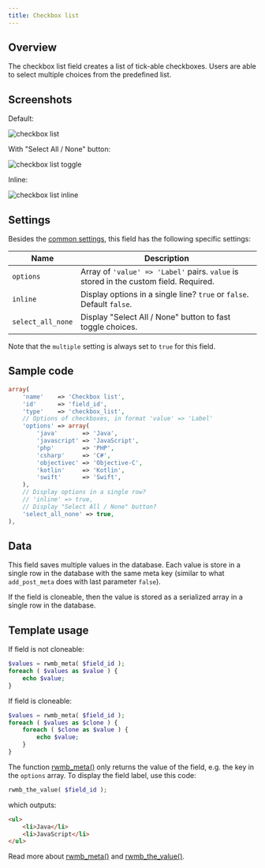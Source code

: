 ```yaml
---
title: Checkbox list
---
```


## Overview

The checkbox list field creates a list of tick-able checkboxes. Users are able to select multiple choices from the predefined list.

## Screenshots

Default:

![checkbox list](https://i.imgur.com/HTqO71G.png)

With "Select All / None" button:

![checkbox list toggle](https://i.imgur.com/XQDaCFO.png)

Inline:

![checkbox list inline](https://i.imgur.com/0WuJEv6.png)

## Settings

Besides the [common settings](/fields/), this field has the following specific settings:

Name | Description
--- | ---
`options` | Array of `'value' => 'Label'` pairs. `value` is stored in the custom field. Required.
`inline` | Display options in a single line? `true` or `false`. Default `false`.
`select_all_none` | Display "Select All / None" button to fast toggle choices.

Note that the `multiple` setting is always set to `true` for this field.

## Sample code

```php
array(
    'name'    => 'Checkbox list',
    'id'      => 'field_id',
    'type'    => 'checkbox_list',
    // Options of checkboxes, in format 'value' => 'Label'
    'options' => array(
        'java'       => 'Java',
        'javascript' => 'JavaScript',
        'php'        => 'PHP',
        'csharp'     => 'C#',
        'objectivec' => 'Objective-C',
        'kotlin'     => 'Kotlin',
        'swift'      => 'Swift',
    ),
    // Display options in a single row?
    // 'inline' => true,
    // Display "Select All / None" button?
    'select_all_none' => true,
),
```

## Data

This field saves multiple values in the database. Each value is store in a single row in the database with the same meta key (similar to what `add_post_meta` does with last parameter `false`).

If the field is cloneable, then the value is stored as a serialized array in a single row in the database.

## Template usage

If field is not cloneable:

```php
$values = rwmb_meta( $field_id );
foreach ( $values as $value ) {
    echo $value;
}
```

If field is cloneable:

```php
$values = rwmb_meta( $field_id );
foreach ( $values as $clone ) {
    foreach ( $clone as $value ) {
        echo $value;
    }
}
```

The function [rwmb_meta()](/rwmb-meta/) only returns the value of the field, e.g. the key in the `options` array. To display the field label, use this code:

```php
rwmb_the_value( $field_id );
```

which outputs:

```html
<ul>
    <li>Java</li>
    <li>JavaScript</li>
</ul>
```

Read more about [rwmb_meta()](/rwmb-meta/) and [rwmb_the_value()](/rwmb-the-value/).